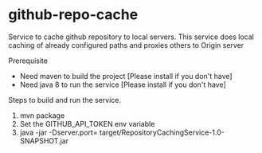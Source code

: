 # github-repo-cache
Service to cache github repository to local servers. This service does local caching of already configured paths and proxies others to Origin server

Prerequisite
 * Need maven to build the project [Please install if you don't have]
 * Need java 8 to run the service [Please install if you don't have]


Steps to build and run the service.

1. mvn package
2. Set the GITHUB_API_TOKEN env variable
3. java -jar -Dserver.port=<port> target/RepositoryCachingService-1.0-SNAPSHOT.jar

